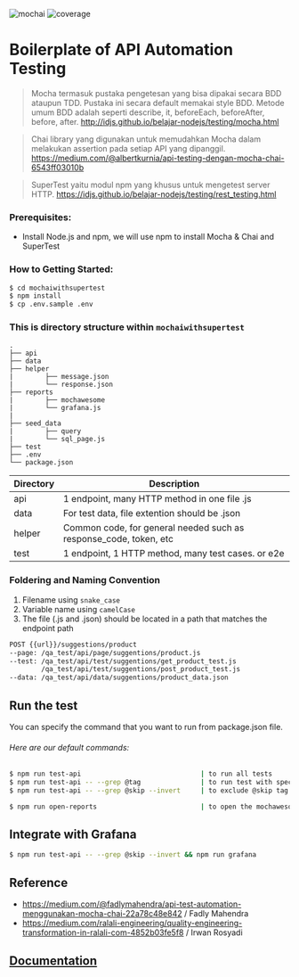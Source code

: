 ![mochai](https://img.shields.io/badge/AT--API-Mochai-yellow.svg) ![coverage](https://img.shields.io/badge/coverage-100%25-brightgreen.svg)

# Boilerplate of API Automation Testing

> Mocha termasuk pustaka pengetesan yang bisa dipakai secara BDD ataupun TDD. Pustaka ini secara default memakai style BDD. Metode umum BDD adalah seperti describe, it, beforeEach, beforeAfter, before, after. http://idjs.github.io/belajar-nodejs/testing/mocha.html

> Chai library yang digunakan untuk memudahkan Mocha dalam melakukan assertion pada setiap API yang dipanggil. https://medium.com/@albertkurnia/api-testing-dengan-mocha-chai-6543ff03010b

> SuperTest yaitu modul npm yang khusus untuk mengetest server HTTP. https://idjs.github.io/belajar-nodejs/testing/rest_testing.html

### Prerequisites:

- Install Node.js and npm, we will use npm to install Mocha & Chai and SuperTest

### How to Getting Started:

```sh
$ cd mochaiwithsupertest
$ npm install
$ cp .env.sample .env
```

### This is directory structure within `mochaiwithsupertest`

    .
    ├── api             
    ├── data     
    ├── helper
    |        ├── message.json
    |        └── response.json      
    ├── reports 
    |        ├── mochawesome 
    |        └── grafana.js 
    |  
    ├── seed_data 
    |        ├── query 
    |        └── sql_page.js 
    ├── test
    ├── .env
    └── package.json

| Directory | Description                                                       |
| --------- | ----------------------------------------------------------------- |
| api       | 1 endpoint, many HTTP method in one file .js                      |
| data      | For test data, file extention should be .json                     |
| helper    | Common code, for general needed such as response_code, token, etc |
| test      | 1 endpoint, 1 HTTP method, many test cases. or e2e                |

### Foldering and Naming Convention

1. Filename using `snake_case`
2. Variable name using `camelCase`
3. The file (.js and .json) should be located in a path that matches the endpoint path

```sh
POST {{url}}/suggestions/product
--page: /qa_test/api/page/suggentions/product.js
--test: /qa_test/api/test/suggentions/get_product_test.js
        /qa_test/api/test/suggentions/post_product_test.js
--data: /qa_test/api/data/suggentions/product_data.json
```

## Run the test

You can specify the command that you want to run from package.json file.

###### Here are our default commands:

```sh
$ npm run test-api                              | to run all tests
$ npm run test-api -- --grep @tag               | to run test with specific tag
$ npm run test-api -- --grep @skip --invert     | to exclude @skip tag

$ npm run open-reports                          | to open the mochawesome report
```

## Integrate with Grafana

```sh
$ npm run test-api -- --grep @skip --invert && npm run grafana
```

## Reference

- https://medium.com/@fadlymahendra/api-test-automation-menggunakan-mocha-chai-22a78c48e842 / Fadly Mahendra
- https://medium.com/ralali-engineering/quality-engineering-transformation-in-ralali-com-4852b03fe5f8 / Irwan Rosyadi

## [Documentation](docs)
